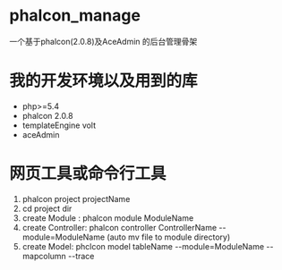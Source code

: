 # phalcon_manage
一个基于phalcon(2.0.8)及AceAdmin 的后台管理骨架


# 我的开发环境以及用到的库

- php>=5.4
- phalcon	2.0.8
- templateEngine	volt
- aceAdmin


# 网页工具或命令行工具
1. phalcon project projectName
2. cd project dir
3. create Module : phalcon module ModuleName
4. create Controller: phalcon controller ControllerName --module=ModuleName  (auto mv file to module directory)
5. create Model: phclcon model tableName --module=ModuleName --mapcolumn --trace
